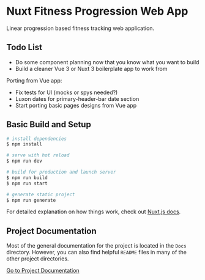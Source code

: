 # Nuxt Fitness Progression Web App

Linear progression based fitness tracking web application.

## Todo List

- Do some component planning now that you know what you want to build
- Build a cleaner Vue 3 or Nuxt 3 boilerplate app to work from

Porting from Vue app:

- Fix tests for UI (mocks or spys needed?)
- Luxon dates for primary-header-bar date section
- Start porting basic pages designs from Vue app

## Basic Build and Setup

```bash
# install dependencies
$ npm install

# serve with hot reload
$ npm run dev

# build for production and launch server
$ npm run build
$ npm run start

# generate static project
$ npm run generate
```

For detailed explanation on how things work, check out [Nuxt.js docs](https://nuxtjs.org).

## Project Documentation

Most of the general documentation for the project is located in the `Docs` directory. However, you can also find helpful `README` files in many of the other project directories.

[Go to Project Documentation](docs/README.md)
